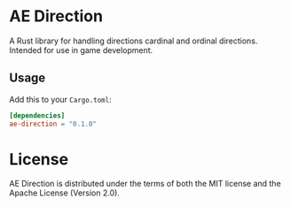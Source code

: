 # AE Direction

A Rust library for handling directions cardinal and ordinal directions.  Intended for use in game development.

## Usage

Add this to your `Cargo.toml`:

```toml
[dependencies]
ae-direction = "0.1.0"
```
# License

AE Direction is distributed under the terms of both the MIT license and the
Apache License (Version 2.0).